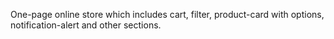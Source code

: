 One-page online store which includes cart, filter, product-card with options, notification-alert and other sections. 
